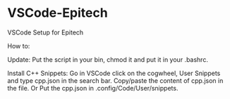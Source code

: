 # VSCode-Epitech
VSCode Setup for Epitech

How to:

Update:
Put the script in your bin, chmod it and put it in your .bashrc.

Install C++ Snippets:
Go in VSCode click on the cogwheel, User Snippets and type cpp.json in the search bar. Copy/paste the content of cpp.json in the file.
Or
Put the cpp.json in .config/Code/User/snippets.
